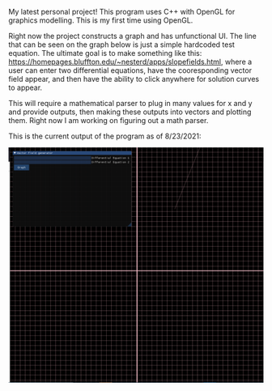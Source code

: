 My latest personal project! This program uses C++ with OpenGL for graphics modelling. This is my first time using OpenGL.

Right now the project constructs a graph and has unfunctional UI. The line that can be seen on the graph below is just a simple hardcoded test equation. The ultimate goal is to make something like this: https://homepages.bluffton.edu/~nesterd/apps/slopefields.html, where a user can enter two differential equations, have the cooresponding vector field appear, and then have the ability to click anywhere for solution curves to appear. 

This will require a mathematical parser to plug in many values for x and y and provide outputs, then making these outputs into vectors and plotting them.
Right now I am working on figuring out a math parser.

This is the current output of the program as of 8/23/2021:

![Basic map](Diff_Equ/Untitled.png)
